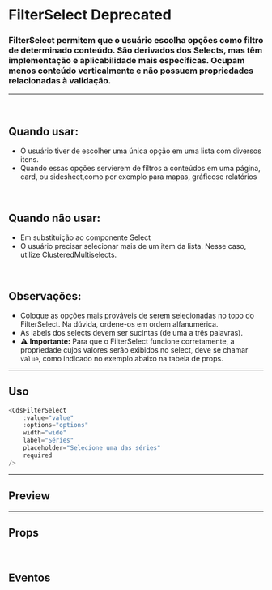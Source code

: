 # FilterSelect <Badge type="danger">Deprecated</Badge>

### FilterSelect permitem que o usuário escolha opções como filtro de determinado conteúdo. São derivados dos Selects, mas têm implementação e aplicabilidade mais específicas. Ocupam menos conteúdo verticalmente e não possuem propriedades relacionadas à validação.
---
<br>

## Quando usar:
- O usuário tiver de escolher uma única opção em uma lista com diversos itens.
- Quando essas opções servierem de filtros a conteúdos em uma página, card, ou sidesheet,como
por exemplo para mapas, gráficose relatórios


<br>

## Quando não usar:
- Em substituição ao componente Select
- O usuário precisar selecionar mais de um item da lista. Nesse caso, utilize ClusteredMultiselects.

<br>

## Observações:
- Coloque as opções mais prováveis de serem selecionadas no topo do FilterSelect. Na dúvida, ordene-os em ordem alfanumérica.
- As labels dos selects devem ser sucintas (de uma a três palavras).
- ⚠️ **Importante:** Para que o FilterSelect funcione corretamente, a propriedade cujos valores serão exibidos no select, deve se chamar `value`, como indicado no exemplo abaixo na tabela de props.

---

## Uso

```js
<CdsFilterSelect
	:value="value"
	:options="options"
	width="wide"
	label="Séries"
	placeholder="Selecione uma das séries"
	required
/>
```

---

## Preview

<PreviewBuilder
	:args
	:events
	:component="CdsFilterSelect"
/>

---

## Props

<APITable
	name="CdsFilterSelect"
	section="props"
/>
<br>

## Eventos

<APITable
	name="CdsFilterSelect"
	section="events"
/>
<br>

<script setup>
import { ref } from 'vue';
import CdsFilterSelect from '@/components/FilterSelect.vue';

const events = [
	'update:modelValue'
];

const options = ref([
	{
		value: 'Breaking Bad',
		id: '1',
	},
	{
		value: 'Game of Thrones ',
		id: '2',
	},
	{
		value: 'The Umbrella Academy',
		id: '3',
	},
	{
		value: 'Fringe',
		id: '4',
	},
	{
		value: 'Breaking Bad',
		id: '5',
	},
	{
		value: 'Game of Thrones ',
		id: '6',
	},
	{
		value: 'Dark',
		id: '7',
	},
	{
		value: '👀 Borat: o segundo melhor repórter do glorioso país Cazaquistão viaja à América',
		id: '8',
	},
	{
		value: 'The Office',
		id: '9',
	},
	{
		value: 'Black Mirror',
		id: '10',
	},
	{
		value: 'Westworld ',
		id: '11',
	},
	{
		value: 'Avatar: A Lenda de Aang',
		id: '12',
	},
	{
		value: 'The Boys',
		id: '13',
	},
	{
		value: 'Vikings',
		id: '14',
	},
	{
		value: 'Arcane',
		id: '15',
	},
]);

const args = ref({
	options,
	width: 'wide',
	id: "idzera",
	label: 'Séries',
	placeholder: 'Selecione uma das séries',
});
</script>
